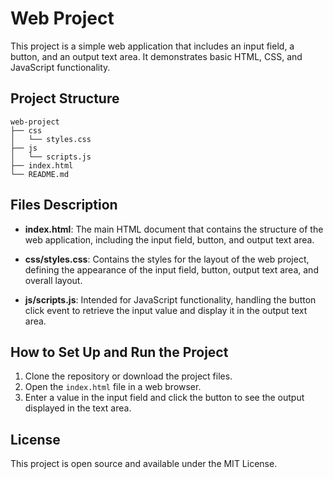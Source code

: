 # Web Project

This project is a simple web application that includes an input field, a button, and an output text area. It demonstrates basic HTML, CSS, and JavaScript functionality.

## Project Structure

```
web-project
├── css
│   └── styles.css
├── js
│   └── scripts.js
├── index.html
└── README.md
```

## Files Description

- **index.html**: The main HTML document that contains the structure of the web application, including the input field, button, and output text area.
  
- **css/styles.css**: Contains the styles for the layout of the web project, defining the appearance of the input field, button, output text area, and overall layout.

- **js/scripts.js**: Intended for JavaScript functionality, handling the button click event to retrieve the input value and display it in the output text area.

## How to Set Up and Run the Project

1. Clone the repository or download the project files.
2. Open the `index.html` file in a web browser.
3. Enter a value in the input field and click the button to see the output displayed in the text area.

## License

This project is open source and available under the MIT License.